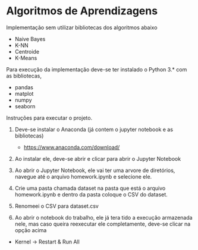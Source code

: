 # Algoritmos de Aprendizagens

Implementação sem utilizar bibliotecas dos algoritmos abaixo

- Naive Bayes
- K-NN
- Centroide
- K-Means

Para execução da implementação deve-se ter instalado o Python 3.* com as bibliotecas,
- pandas
- matplot
- numpy
- seaborn


Instruções para executar o projeto.

1. Deve-se instalar o Anaconda (já contem o jupyter notebook e as bibliotecas)
   - https://www.anaconda.com/download/

2. Ao instalar ele, deve-se abrir e clicar para abrir o Jupyter Notebook 

3. Ao abrir o Jupyter Notebook, ele vai ter uma arvore de diretórios, navegue até o arquivo homework.ipynb e selecione ele.

4. Crie uma pasta chamada dataset na pasta que está o arquivo homework.ipynb e dentro da pasta coloque o CSV do dataset.

5. Renomeei o CSV para dataset.csv

6. Ao abrir o notebook do trabalho, ele já tera tido a execução armazenada nele, mas caso queira reexecutar ele completamente, deve-se clicar na opção acima
- Kernel -> Restart & Run All
